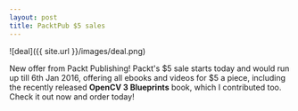 ```yaml
---
layout: post
title: PacktPub $5 sales
---
```


![deal]({{ site.url }}/images/deal.png)

New offer from Packt Publishing! Packt's $5 sale starts today and would run up till 6th Jan 2016, offering all ebooks and videos for $5 a piece, including the recently released **OpenCV 3 Blueprints** book, which I contributed too. Check it out now and order today!
